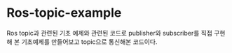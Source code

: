 # Ros-topic-example
Ros topic과 관련된 기초 예제와 관련된 코드로 publisher와 subscriber를 직접 구현해 본 기초예제를 만들어보고 topic으로 통신해본 코드이다.
